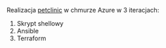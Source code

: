 Realizacja [petclinic](https://github.com/spring-projects/spring-petclinic) w chmurze Azure w 3 iteracjach:
1. Skrypt shellowy
2. Ansible
3. Terraform
